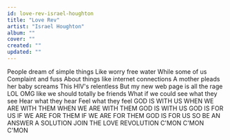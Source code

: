 ```yaml
---
id: love-rev-israel-houghton
title: "Love Rev"
artist: "Israel Houghton"
album: ""
cover: ""
created: ""
updated: ""
---
```


People dream of simple things
Like worry free water
While some of us
Complaint and fuss
About things like internet connections
A mother pleads her baby screams
This HIV's relentless
But my new web page is all the rage
LOL OMG like we should totally be friends
What if we could see what they see
Hear what they hear
Feel what they feel
GOD IS WITH US
WHEN WE ARE WITH THEM
WHEN WE ARE WITH THEM
GOD IS WITH US
GOD IS FOR US IF WE ARE FOR THEM
IF WE ARE FOR THEM
GOD IS FOR US
SO BE AN ANSWER A SOLUTION
JOIN THE LOVE REVOLUTION
C'MON C'MON C'MON